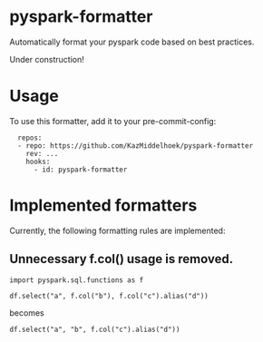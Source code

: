 # pyspark-formatter
Automatically format your pyspark code based on best practices.

Under construction!

# Usage
To use this formatter, add it to your pre-commit-config:
```
  repos:
  - repo: https://github.com/KazMiddelhoek/pyspark-formatter
    rev: ... 
    hooks:
      - id: pyspark-formatter
```

# Implemented formatters
Currently, the following formatting rules are implemented:

## Unnecessary f.col() usage is removed.
```
import pyspark.sql.functions as f

df.select("a", f.col("b"), f.col("c").alias("d"))
```
becomes
```
df.select("a", "b", f.col("c").alias("d"))
```